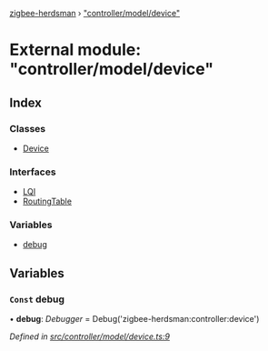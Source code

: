 [zigbee-herdsman](../README.md) › ["controller/model/device"](_controller_model_device_.md)

# External module: "controller/model/device"

## Index

### Classes

* [Device](../classes/_controller_model_device_.device.md)

### Interfaces

* [LQI](../interfaces/_controller_model_device_.lqi.md)
* [RoutingTable](../interfaces/_controller_model_device_.routingtable.md)

### Variables

* [debug](_controller_model_device_.md#const-debug)

## Variables

### `Const` debug

• **debug**: *Debugger* = Debug('zigbee-herdsman:controller:device')

*Defined in [src/controller/model/device.ts:9](https://github.com/Koenkk/zigbee-herdsman/blob/3a6811a/src/controller/model/device.ts#L9)*
